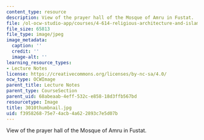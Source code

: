 ```yaml
---
content_type: resource
description: View of the prayer hall of the Mosque of Amru in Fustat.
file: /ol-ocw-studio-app/courses/4-614-religious-architecture-and-islamic-cultures-fall-2002/f395826875e74acb4a622893c7e5d07b_3010thumbnail.jpg
file_size: 65813
file_type: image/jpeg
image_metadata:
  caption: ''
  credit: ''
  image-alt: ''
learning_resource_types:
- Lecture Notes
license: https://creativecommons.org/licenses/by-nc-sa/4.0/
ocw_type: OCWImage
parent_title: Lecture Notes
parent_type: CourseSection
parent_uid: 68abeaab-4eff-532c-e858-18d3ffb567bd
resourcetype: Image
title: 3010thumbnail.jpg
uid: f3958268-75e7-4acb-4a62-2893c7e5d07b
---
```

View of the prayer hall of the Mosque of Amru in Fustat.